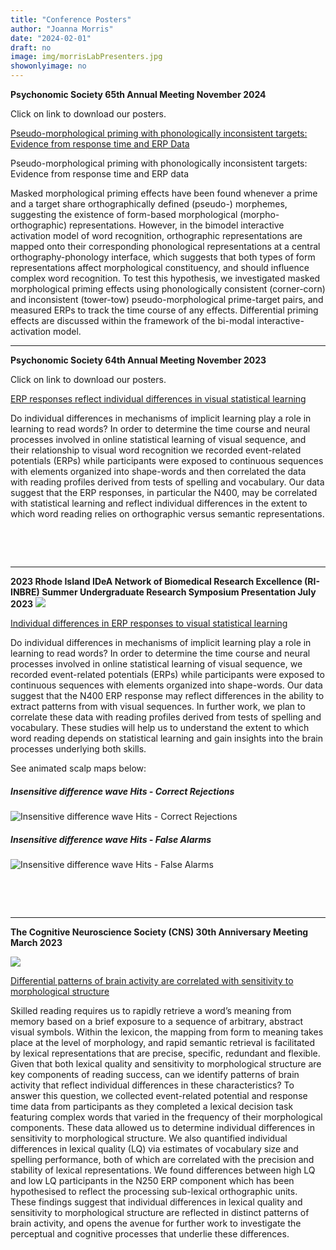```yaml
---
title: "Conference Posters"
author: "Joanna Morris"
date: "2024-02-01"
draft: no
image: img/morrisLabPresenters.jpg
showonlyimage: no
---
```


**Psychonomic Society 65th Annual Meeting November 2024**

<!--more-->

Click on link to download our posters.

[Pseudo-morphological priming with phonologically inconsistent targets: Evidence from response time and ERP Data](/files/PSYCHONOMICS_2024.pdf)

Pseudo-morphological priming with phonologically inconsistent targets: Evidence from response time and ERP data

Masked morphological priming effects have been found whenever a prime and a target share orthographically defined (pseudo-) morphemes, suggesting the existence of form-based morphological (morpho-orthographic) representations. However, in the bimodel interactive activation model of word recognition, orthographic representations are mapped onto their corresponding phonological representations at a central orthography-phonology interface, which suggests that both types of form representations affect morphological constituency, and should influence complex word recognition. To test this hypothesis, we investigated masked morphological priming effects using phonologically consistent (corner-corn) and inconsistent (tower-tow) pseudo-morphological prime-target pairs, and measured ERPs to track the time course of any effects.  Differential priming effects are discussed within the framework of the bi-modal interactive-activation model. 

----
**Psychonomic Society 64th Annual Meeting November 2023**



Click on link to download our posters.

[ERP responses reflect  individual differences in visual statistical learning](/files/PSYCHONOMICS2023.pdf)

Do individual differences in mechanisms of implicit learning play a role in learning to read words? In order to determine the time course and neural processes involved in online statistical learning of visual sequence, and their relationship to visual word recognition we recorded event-related potentials (ERPs) while participants were exposed to continuous sequences with elements organized into shape-words and then correlated the data with reading profiles derived from tests of spelling and vocabulary. Our data suggest that the ERP responses, in particular the N400, may be correlated with  statistical learning and reflect individual differences in the extent to which word reading relies on orthographic versus semantic representations.


&nbsp;

&nbsp;

----

**2023 Rhode Island IDeA Network of Biomedical Research Excellence (RI-INBRE) Summer Undergraduate Research Symposium Presentation July 2023**
![](/img/portfolio/inbreLogo.jpeg)

[Individual differences in ERP responses to visual statistical learning](/files/SURS_2023.pdf)

Do individual differences in mechanisms of implicit learning play a role in learning to read words? In order to determine the time course and neural processes involved in online statistical learning of visual sequence, we recorded event-related potentials (ERPs) while participants were exposed to continuous sequences with elements organized into shape-words. Our data suggest that the N400 ERP response may reflect differences in the ability to extract patterns from with visual sequences.   In further work, we plan to correlate these data with reading profiles derived from tests of spelling and vocabulary. These studies will help us to understand the extent to which word reading depends on statistical learning and gain insights into the brain processes underlying both skills.

See animated scalp maps below:

##### Insensitive difference wave Hits - Correct Rejections

![Insensitive difference wave Hits - Correct Rejections](/img/portfolio/insHmCr.gif)

##### Insensitive difference wave Hits - False Alarms
![Insensitive difference wave Hits - False Alarms](/img/portfolio/insHmFa.gif)

&nbsp;

&nbsp;

----

**The Cognitive Neuroscience Society (CNS) 30th Anniversary Meeting March 2023**

![](/img/portfolio/CNS-2023-Logo.png)

[Differential patterns of brain activity are correlated with sensitivity to morphological structure](/files/CNS_2023.pdf)

Skilled reading requires us to rapidly retrieve a word’s meaning from memory based on a brief exposure to a sequence of arbitrary, abstract visual symbols. Within the lexicon, the mapping from form to meaning takes place at the level of morphology, and rapid semantic retrieval is facilitated by lexical representations that are precise, specific, redundant and flexible.  Given that both lexical quality and sensitivity to morphological structure are key components of reading success, can we identify patterns of brain activity that reflect individual differences in these characteristics?  To answer this question, we collected event-related potential and response time data from participants as they completed a lexical decision task featuring complex words that varied in the frequency of their morphological components. These data allowed us to determine individual differences in sensitivity to morphological structure.  We also quantified individual differences in lexical quality (LQ) via estimates of vocabulary size and spelling performance, both of which are correlated with the precision and stability of lexical representations. We found differences between high LQ  and low LQ participants in the N250 ERP component which has been hypothesised to reflect the processing sub-lexical orthographic units. These findings suggest that individual differences in lexical quality and sensitivity to morphological structure are reflected in distinct patterns of brain activity, and opens the avenue for further work to investigate the perceptual and cognitive processes that underlie these differences.


